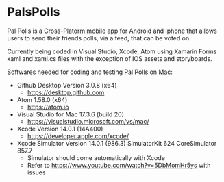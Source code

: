 # PalsPolls
Pal Polls is a Cross-Platorm mobile app for Android and Iphone that allows users to send their friends polls, via a feed, that can be voted on.

Currently being coded in Visual Studio, Xcode, Atom using Xamarin Forms xaml and xaml.cs files with the exception of IOS assets and storyboards.

Softwares needed for coding and testing Pal Polls on Mac:
- Github Desktop Version 3.0.8 (x64)
  - https://desktop.github.com
- Atom 1.58.0 (x64)
  - https://atom.io
- Visual Studio for Mac 17.3.6 (build 20)
  - https://visualstudio.microsoft.com/vs/mac/
- Xcode Version 14.0.1 (14A400)
  - https://developer.apple.com/xcode/
- Xcode Simulator Version 14.0.1 (986.3)
                  SimulatorKit 624
                  CoreSimulator 857.7
  - Simulator should come automatically with Xcode
  - Refer to https://www.youtube.com/watch?v=5DbMomHr5ys with issues             
